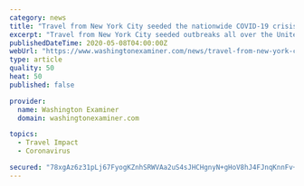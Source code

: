 ```yaml
---
category: news
title: "Travel from New York City seeded the nationwide COVID-19 crisis"
excerpt: "Travel from New York City seeded outbreaks all over the United States before city officials instituted social distancing guidelines, new research shows."
publishedDateTime: 2020-05-08T04:00:00Z
webUrl: "https://www.washingtonexaminer.com/news/travel-from-new-york-city-seeded-the-nationwide-covid-19-crisis"
type: article
quality: 50
heat: 50
published: false

provider:
  name: Washington Examiner
  domain: washingtonexaminer.com

topics:
  - Travel Impact
  - Coronavirus

secured: "78xgAz6z31pLj67FyogKZnhSRWVAa2uS4sJHCHgnyN+gHoV8hJ4FJnqKnnFv+uPyZKZ4G2bprnB43U22eUCOPsJI/3dqWM7vT6qXRLxvP/T3/wnQGmM7hYvCZYWmRawHNufZ1mmtNvvHcxKtSHXmjpUSz4/8bNMsgN8XMvS4t7yNRR+vbcWrVRcmpZUmGYyvx1EOZhpwMmlO3wXmPItABrKrJ02WJ7251HDc/0ttdnzvpVfaeomvaagSKZLnQ2bDye3G3GYpKBs9Cyf46R2XCAHYX23+ogTWBliknR7Pr3rINevwCEWIGM039VnVH+i+8Ckd7NEaqG0mXWIdxvHPJzxs4SN67+mXoanpUm5KoWKLfz1AODHIdDmHZymp8LilyXVhDYIewiENgOS6XSfulMbHREgaYWcPqRhnyxrQeoMmo3hopsFSFAa5pJZ8yIMdFdl9RWPuMGFxSn1Ama5Gi5xqEIYn0VEae7rSEuYD9+s=;ZN/BvlxcZAS7Q7PbVZZtLA=="
---
```


